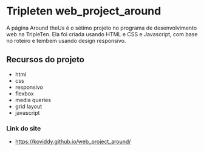 # Tripleten web_project_around

A página Around theUs é o sétimo projeto no programa de desenvolvimento web na TripleTen. Ela foi criada usando HTML e CSS e Javascript, com base no roteiro e tembem usando design responsivo.

## Recursos do projeto

- html
- css
- responsivo
- flexbox
- media queries
- grid layout
- javascript

### Link do site

- https://koviddy.github.io/web_project_around/
